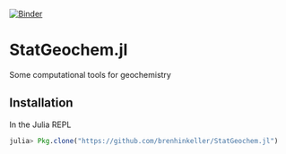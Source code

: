 [![Binder](https://mybinder.org/badge.svg)](https://mybinder.org/v2/gh/brenhinkeller/StatGeochem.jl/master?filepath=BootstrapResamplingDemo.ipynb)

# StatGeochem.jl
Some computational tools for geochemistry

## Installation

In the Julia REPL
```Julia
julia> Pkg.clone("https://github.com/brenhinkeller/StatGeochem.jl")
```
